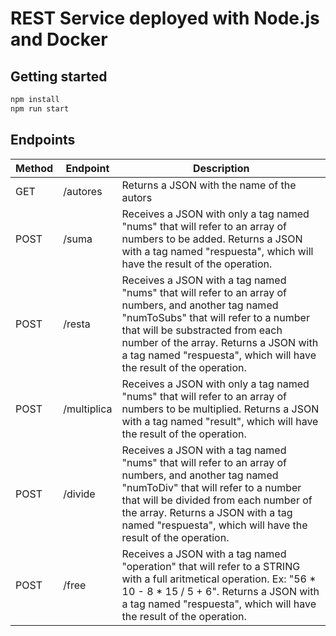 # REST Service deployed with Node.js and Docker

## Getting started
```sh
npm install
npm run start
```

## Endpoints



| Method | Endpoint    | Description |
|--------|-------------|-------------|
| GET    | /autores    |   Returns a JSON with the name of the autors          |
| POST   | /suma       |   Receives a JSON with only a tag named "nums" that will refer to an array of numbers to be added. Returns a JSON with a tag named "respuesta", which will have the result of the operation.          |
| POST   | /resta      |   Receives a JSON with a tag named "nums" that will refer to an array of numbers, and another tag named "numToSubs" that will refer to a number that will be substracted from each number of the array. Returns a JSON with a tag named "respuesta", which will have the result of the operation.           |
| POST   | /multiplica |   Receives a JSON with only a tag named "nums" that will refer to an array of numbers to be multiplied. Returns a JSON with a tag named "result", which will have the result of the operation.          |
| POST   | /divide     |    Receives a JSON with a tag named "nums" that will refer to an array of numbers, and another tag named "numToDiv" that will refer to a number that will be divided from each number of the array. Returns a JSON with a tag named "respuesta", which will have the result of the operation.          |
| POST   | /free       |  Receives a JSON with a tag named "operation" that will refer to a STRING with a full aritmetical operation. Ex: "56 * 10 - 8 * 15 / 5 + 6". Returns a JSON with a tag named "respuesta", which will have the result of the operation.            |